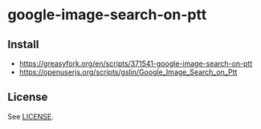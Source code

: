 # google-image-search-on-ptt

## Install

* https://greasyfork.org/en/scripts/371541-google-image-search-on-ptt
* https://openuserjs.org/scripts/gslin/Google_Image_Search_on_Ptt

## License

See [LICENSE](LICENSE).
